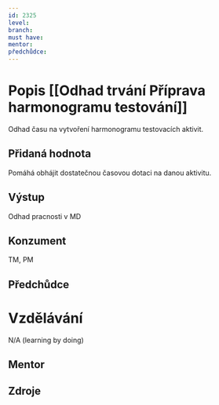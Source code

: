 ```yaml
---
id: 2325
level: 
branch: 
must have: 
mentor: 
předchůdce: 
---
```



# Popis [[Odhad trvání Příprava harmonogramu testování]]
Odhad času na vytvoření harmonogramu testovacích aktivit.

## Přidaná hodnota
Pomáhá obhájit dostatečnou časovou dotaci na danou aktivitu.

## Výstup
Odhad pracnosti v MD

## Konzument
TM, PM

## Předchůdce


# Vzdělávání
N/A (learning by doing)

## Mentor


## Zdroje